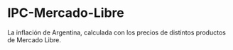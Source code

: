 # IPC-Mercado-Libre
La inflación de Argentina, calculada con los precios de distintos productos de Mercado Libre.
